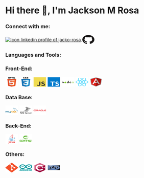 <h1>Hi there 👋, I'm Jackson M Rosa</h1>

<section>
    <h3>Connect with me:</h3>
    <p>
        <a href="https://www.linkedin.com/in/jackson-machado-rosa-7246a6131/">
            <img align="center" height="30" width="40"
                 src="https://cdn.jsdelivr.net/npm/simple-icons@3.0.1/icons/linkedin.svg"
                 alt="icon linkedin profile of jacko-rosa" title="linkedin profile of jacko-rosa"/>
        </a>
        <a href="https://github.com/jacko-rosa">
            <img align="center" height="30" width="40"
                 src="https://raw.githubusercontent.com/devicons/devicon/9f4f5cdb393299a81125eb5127929ea7bfe42889/icons/github/github-original.svg"
                 alt="icon Github profile of jacko-rosa" title="Github profile of jacko-rosa"/>
        </a>
    </p>
</section>

<section>
    <h3>Languages and Tools:</h3>
    <div>
        <h3>Front-End:</h3>
        <img align="center" height="30" width="40"
             src="https://raw.githubusercontent.com/devicons/devicon/9f4f5cdb393299a81125eb5127929ea7bfe42889/icons/html5/html5-original-wordmark.svg"
             alt="icon html5" title="html5"/>
        <img align="center" height="30" width="40"
             src="https://raw.githubusercontent.com/devicons/devicon/9f4f5cdb393299a81125eb5127929ea7bfe42889/icons/css3/css3-original-wordmark.svg"
             alt="icon css3" title="css3"/>
        <img align="center" height="30" width="40"
             src="https://raw.githubusercontent.com/devicons/devicon/9f4f5cdb393299a81125eb5127929ea7bfe42889/icons/javascript/javascript-original.svg"
             alt="icon javascript" title="javascript"/>
        <img align="center" height="30" width="40"
             src="https://raw.githubusercontent.com/devicons/devicon/9f4f5cdb393299a81125eb5127929ea7bfe42889/icons/typescript/typescript-original.svg"
             alt="icon typescript" title="typescript"/>
        <img align="center" height="30" width="40"
             src="https://raw.githubusercontent.com/devicons/devicon/9f4f5cdb393299a81125eb5127929ea7bfe42889/icons/nodejs/nodejs-original-wordmark.svg"
             alt="icon nodeJs" title="nodeJs"/>
        <img align="center" height="30" width="40"
             src="https://raw.githubusercontent.com/devicons/devicon/9f4f5cdb393299a81125eb5127929ea7bfe42889/icons/react/react-original.svg"
             alt="icon react" title="react"/>
        <img align="center" height="30" width="40"
             src="https://raw.githubusercontent.com/devicons/devicon/9f4f5cdb393299a81125eb5127929ea7bfe42889/icons/angularjs/angularjs-original.svg"
             alt="icon angular7" title="angular7"/>
    </div>
    <div>
        <h3>Data Base:</h3>
        <img align="center" height="30" width="40"
             src="https://raw.githubusercontent.com/devicons/devicon/9f4f5cdb393299a81125eb5127929ea7bfe42889/icons/mysql/mysql-original-wordmark.svg"
             alt="icon mysql" title="mysql"/>
        <img align="center" height="30" width="40"
             src="https://raw.githubusercontent.com/devicons/devicon/9f4f5cdb393299a81125eb5127929ea7bfe42889/icons/microsoftsqlserver/microsoftsqlserver-plain-wordmark.svg"
             alt="icon sqlServer" title="sqlServer"/>
        <img align="center" height="30" width="40"
             src="https://raw.githubusercontent.com/devicons/devicon/9f4f5cdb393299a81125eb5127929ea7bfe42889/icons/oracle/oracle-original.svg"
             alt="icon oracle" title="oracle"/>
    </div>
    <div>
        <h3>Back-End:</h3>
        <img align="center" height="30" width="40"
             src="https://raw.githubusercontent.com/devicons/devicon/9f4f5cdb393299a81125eb5127929ea7bfe42889/icons/java/java-original-wordmark.svg"
             alt="icon java" title="java"/>
        <img align="center" height="30" width="40"
             src="https://raw.githubusercontent.com/devicons/devicon/9f4f5cdb393299a81125eb5127929ea7bfe42889/icons/spring/spring-original-wordmark.svg"
             alt="icon spring" title="spring"/>
    </div>
    <div>
        <h3>Others:</h3>
        <img align="center" height="30" width="40"
             src="https://raw.githubusercontent.com/devicons/devicon/9f4f5cdb393299a81125eb5127929ea7bfe42889/icons/git/git-original.svg"
             alt="icon git" title="git"/>
        <img align="center" height="30" width="40"
             src="https://raw.githubusercontent.com/devicons/devicon/9f4f5cdb393299a81125eb5127929ea7bfe42889/icons/arduino/arduino-original-wordmark.svg"
             alt="icon arduino" title="arduino"/>
        <img align="center" height="30" width="40"
             src="https://raw.githubusercontent.com/devicons/devicon/9f4f5cdb393299a81125eb5127929ea7bfe42889/icons/cplusplus/cplusplus-original.svg"
             alt="icon c++" title="c++"/>
        <img align="center" height="30" width="40"
             src="https://raw.githubusercontent.com/devicons/devicon/9f4f5cdb393299a81125eb5127929ea7bfe42889/icons/php/php-original.svg"
             alt="icon php" title="php"/>
    </div>
</section>
